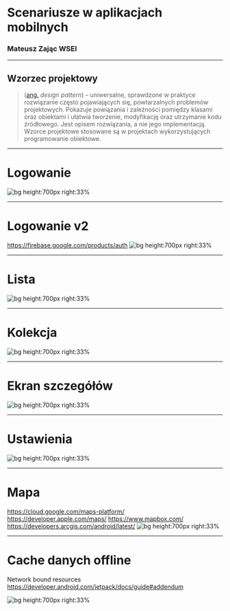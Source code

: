 # Scenariusze w aplikacjach mobilnych

### Mateusz Zając WSEI

---

## Wzorzec projektowy

>  ([ang.](https://pl.wikipedia.org/wiki/Język_angielski) *design pattern*) – uniwersalne, sprawdzone w praktyce rozwiązanie często pojawiających się, powtarzalnych problemów projektowych. Pokazuje powiązania i zależności pomiędzy klasami oraz obiektami i ułatwia tworzenie, modyfikację oraz utrzymanie kodu źródłowego. Jest opisem rozwiązania, a nie jego implementacją. Wzorce projektowe stosowane są w projektach wykorzystujących programowanie obiektowe.

---


# Logowanie

![bg height:700px right:33%](https://github.com/matteozajac/matteozajac.github.io/blob/master/img/08.png?raw=true)

---

 
# Logowanie v2

https://firebase.google.com/products/auth
![bg height:700px right:33%](https://github.com/matteozajac/matteozajac.github.io/blob/master/img/10.png?raw=true)

---

# Lista

![bg height:700px right:33%](https://github.com/matteozajac/matteozajac.github.io/blob/master/img/61.png?raw=true)

---

# Kolekcja

![bg height:700px right:33%](https://github.com/matteozajac/matteozajac.github.io/blob/master/img/63.png?raw=true)

---

# Ekran szczegółów

![bg height:700px right:33%](https://github.com/matteozajac/matteozajac.github.io/blob/master/img/36.png?raw=true)

---

# Ustawienia

![bg height:700px right:33%](https://github.com/matteozajac/matteozajac.github.io/blob/master/img/25.png?raw=true)

---

# Mapa
https://cloud.google.com/maps-platform/
https://developer.apple.com/maps/
https://www.mapbox.com/
https://developers.arcgis.com/android/latest/
![bg height:700px right:33%](https://github.com/matteozajac/matteozajac.github.io/blob/master/img/38.png?raw=true)

---

# Cache danych offline
Network bound resources
https://developer.android.com/jetpack/docs/guide#addendum

![bg height:700px right:33%](https://github.com/matteozajac/matteozajac.github.io/blob/master/img/20.png?raw=true)

